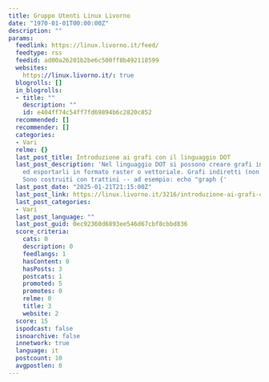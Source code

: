 ```yaml
---
title: Gruppo Utenti Linux Livorno
date: "1970-01-01T00:00:00Z"
description: ""
params:
  feedlink: https://linux.livorno.it/feed/
  feedtype: rss
  feedid: ad00a26201b2be6c500ff8b492118599
  websites:
    https://linux.livorno.it/: true
  blogrolls: []
  in_blogrolls:
  - title: ""
    description: ""
    id: e404ff74c54ff7fd69894b6c2820c852
  recommended: []
  recommender: []
  categories:
  - Vari
  relme: {}
  last_post_title: Introduzione ai grafi con il linguaggio DOT
  last_post_description: 'Nel linguaggio DOT si possono creare grafi indiretti e diretti,
    ed esportarli in formato raster o vettoriale. Grafi indiretti (non orientati)
    Sono costruiti con trattini -- ad esempio: echo "graph {'
  last_post_date: "2025-01-21T21:15:00Z"
  last_post_link: https://linux.livorno.it/3216/introduzione-ai-grafi-con-il-linguaggio-dot/
  last_post_categories:
  - Vari
  last_post_language: ""
  last_post_guid: 0ec92360d6893ee546d67cbf8cbbd836
  score_criteria:
    cats: 0
    description: 0
    feedlangs: 1
    hasContent: 0
    hasPosts: 3
    postcats: 1
    promoted: 5
    promotes: 0
    relme: 0
    title: 3
    website: 2
  score: 15
  ispodcast: false
  isnoarchive: false
  innetwork: true
  language: it
  postcount: 10
  avgpostlen: 0
---
```


